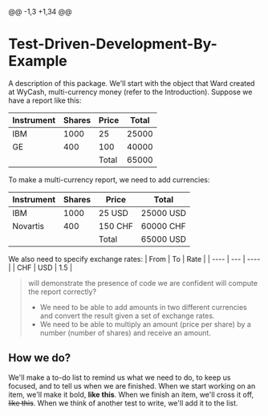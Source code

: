 @@ -1,3 +1,34 @@
# Test-Driven-Development-By-Example

A description of this package.
We'll start with the object that Ward created at WyCash, multi-currency money (refer to the Introduction). Suppose we have a report like this:

| Instrument | Shares | Price | Total |
| ---------- | ------ | ----- | ----- |
| IBM        | 1000   | 25    | 25000 |
| GE         | 400    | 100   | 40000 |
|            |        | Total | 65000 |

To make a multi-currency report, we need to add currencies:

| Instrument | Shares | Price    | Total     |
| ---------- | ------ | -------- | --------- |
| IBM        | 1000   | 25  USD  | 25000 USD |
| Novartis   | 400    | 150  CHF | 60000 CHF |
|            |        | Total    | 65000 USD |


We also need to specify exchange rates:
| From | To  | Rate |
| ---- | --- | ---- |
| CHF  | USD | 1.5  |


> will demonstrate the presence of code we are confident will compute the report correctly?
> - We need to be able to add amounts in two different currencies and convert the result given a set of exchange rates.
> - We need to be able to multiply an amount (price per share) by a number (number of shares) and receive an amount.


## How we do?

We'll make a to-do list to remind us what we need to do, to keep us focused, and to tell us when we are finished. When we start working on an item, we'll make it bold, **like this**. When we finish an item, we'll cross it off, ~~like this~~. When we think of another test to write, we'll add it to the list.
